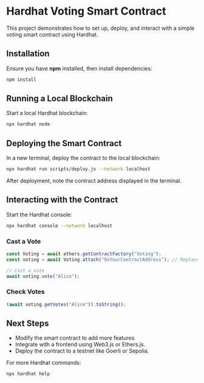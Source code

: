 # Hardhat Voting Smart Contract

This project demonstrates how to set up, deploy, and interact with a simple voting smart contract using Hardhat.

## **Installation**

Ensure you have **npm** installed, then install dependencies:
```sh
npm install
```

## **Running a Local Blockchain**
Start a local Hardhat blockchain:
```sh
npx hardhat node
```

## **Deploying the Smart Contract**
In a new terminal, deploy the contract to the local blockchain:
```sh
npx hardhat run scripts/deploy.js --network localhost
```
After deployment, note the contract address displayed in the terminal.

## **Interacting with the Contract**
Start the Hardhat console:
```sh
npx hardhat console --network localhost
```

### **Cast a Vote**
```js
const Voting = await ethers.getContractFactory("Voting");
const voting = await Voting.attach("0xYourContractAddress"); // Replace with actual contract address

// Cast a vote
await voting.vote("Alice");
```

### **Check Votes**
```js
(await voting.getVotes("Alice")).toString();
```

## **Next Steps**
- Modify the smart contract to add more features.
- Integrate with a frontend using Web3.js or Ethers.js.
- Deploy the contract to a testnet like Goerli or Sepolia.

For more Hardhat commands:
```sh
npx hardhat help
```